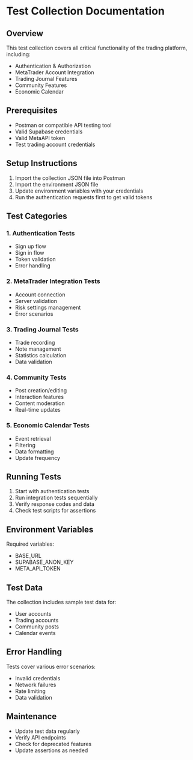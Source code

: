 # Test Collection Documentation

## Overview
This test collection covers all critical functionality of the trading platform, including:
- Authentication & Authorization
- MetaTrader Account Integration
- Trading Journal Features
- Community Features
- Economic Calendar

## Prerequisites
- Postman or compatible API testing tool
- Valid Supabase credentials
- Valid MetaAPI token
- Test trading account credentials

## Setup Instructions
1. Import the collection JSON file into Postman
2. Import the environment JSON file
3. Update environment variables with your credentials
4. Run the authentication requests first to get valid tokens

## Test Categories

### 1. Authentication Tests
- Sign up flow
- Sign in flow
- Token validation
- Error handling

### 2. MetaTrader Integration Tests
- Account connection
- Server validation
- Risk settings management
- Error scenarios

### 3. Trading Journal Tests
- Trade recording
- Note management
- Statistics calculation
- Data validation

### 4. Community Tests
- Post creation/editing
- Interaction features
- Content moderation
- Real-time updates

### 5. Economic Calendar Tests
- Event retrieval
- Filtering
- Data formatting
- Update frequency

## Running Tests
1. Start with authentication tests
2. Run integration tests sequentially
3. Verify response codes and data
4. Check test scripts for assertions

## Environment Variables
Required variables:
- BASE_URL
- SUPABASE_ANON_KEY
- META_API_TOKEN

## Test Data
The collection includes sample test data for:
- User accounts
- Trading accounts
- Community posts
- Calendar events

## Error Handling
Tests cover various error scenarios:
- Invalid credentials
- Network failures
- Rate limiting
- Data validation

## Maintenance
- Update test data regularly
- Verify API endpoints
- Check for deprecated features
- Update assertions as needed